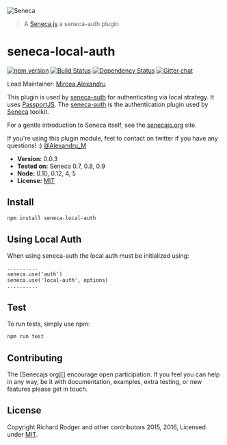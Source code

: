![Seneca](http://senecajs.org/files/assets/seneca-logo.png)
> A [Seneca.js](http://senecajs.org) a seneca-auth plugin

# seneca-local-auth

[![npm version][npm-badge]][npm-url]
[![Build Status][travis-badge]][travis-url]
[![Dependency Status][david-badge]][david-url]
[![Gitter chat][gitter-badge]][gitter-url]

Lead Maintainer: [Mircea Alexandru](https://github.com/mirceaalexandru)

This plugin is used by [seneca-auth](https://www.npmjs.com/package/seneca-auth) for authenticating via local strategy.
It uses [PassportJS](http://passportjs.org). The [seneca-auth](https://www.npmjs.com/package/seneca-auth) is the
authentication plugin used by [Seneca](http://senecajs.org) toolkit.

For a gentle introduction to Seneca itself, see the [senecajs.org](http://senecajs.org) site.

If you're using this plugin module, feel to contact on twitter if you have any questions! :) [@Alexandru_M](https://twitter.com/Alexandru_M)

- __Version:__ 0.0.3
- __Tested on:__ Seneca 0.7, 0.8, 0.9
- __Node:__ 0.10, 0.12, 4, 5
- __License:__ [MIT][]


## Install

```sh
npm install seneca-local-auth
```

## Using Local Auth

When using seneca-auth the local auth must be initialized using:

```
..........
seneca.use('auth')
seneca.use('local-auth', options)
..........

```

## Test
To run tests, simply use npm:

```sh
npm run test
```

## Contributing
The [Senecajs org][] encourage open participation. If you feel you can help in any way, be it with
documentation, examples, extra testing, or new features please get in touch.

## License
Copyright Richard Rodger and other contributors 2015, 2016, Licensed under [MIT][].


[npm-badge]: https://badge.fury.io/js/seneca-local-auth.svg
[npm-url]: https://badge.fury.io/js/seneca-local-auth
[david-badge]: https://david-dm.org/mirceaalexandru/seneca-local-auth.svg
[david-url]: https://david-dm.org/mirceaalexandru/seneca-local-auth
[gitter-badge]: https://badges.gitter.im/senecajs/seneca.png
[gitter-url]: https://gitter.im/senecajs/seneca
[travis-badge]: https://travis-ci.org/mirceaalexandru/seneca-local-auth.svg
[travis-url]: https://travis-ci.org/mirceaalexandru/seneca-local-auth

[MIT]: ./LICENSE
